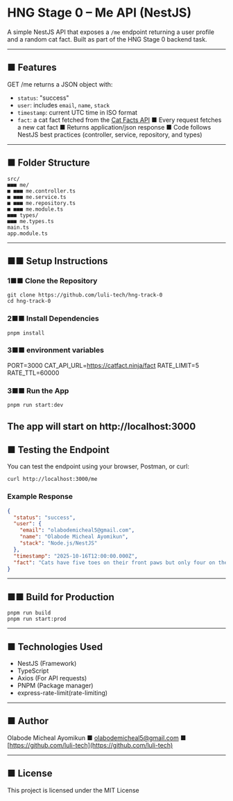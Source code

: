 # HNG Stage 0 – Me API (NestJS)

A simple NestJS API that exposes a `/me` endpoint returning a user profile and a random cat fact.
Built as part of the HNG Stage 0 backend task.

---

## ■ Features

GET /me returns a JSON object with:

- `status`: "success"
- `user`: includes `email`, `name`, `stack`
- `timestamp`: current UTC time in ISO format
- `fact`: a cat fact fetched from the [Cat Facts API](https://catfact.ninja/fact)
  ■ Every request fetches a new cat fact
  ■ Returns application/json response
  ■ Code follows NestJS best practices (controller, service, repository, and types)

---

## ■ Folder Structure

```
src/
■■■ me/
■ ■■■ me.controller.ts
■ ■■■ me.service.ts
■ ■■■ me.repository.ts
■ ■■■ me.module.ts
■■■ types/
■■■ me.types.ts
main.ts
app.module.ts
```

---

## ■■ Setup Instructions

### 1■■ Clone the Repository

```
git clone https://github.com/luli-tech/hng-track-0
cd hng-track-0
```

### 2■■ Install Dependencies

```
pnpm install
```

### 3■■ environment variables

PORT=3000
CAT_API_URL=https://catfact.ninja/fact
RATE_LIMIT=5
RATE_TTL=60000

### 3■■ Run the App

```
pnpm run start:dev
```

## The app will start on http://localhost:3000

## ■ Testing the Endpoint

You can test the endpoint using your browser, Postman, or curl:

```
curl http://localhost:3000/me
```

### Example Response

```json
{
  "status": "success",
  "user": {
    "email": "olabodemicheal5@gmail.com",
    "name": "Olabode Micheal Ayomikun",
    "stack": "Node.js/NestJS"
  },
  "timestamp": "2025-10-16T12:00:00.000Z",
  "fact": "Cats have five toes on their front paws but only four on the back ones."
}
```

---

## ■■ Build for Production

```
pnpm run build
pnpm run start:prod
```

---

## ■ Technologies Used

- NestJS (Framework)
- TypeScript
- Axios (For API requests)
- PNPM (Package manager)
- express-rate-limit(rate-limiting)

---

## ■ Author

Olabode Micheal Ayomikun
■ olabodemicheal5@gmail.com
■ [https://github.com/luli-tech](https://github.com/luli-tech)

---

## ■ License

This project is licensed under the MIT License
